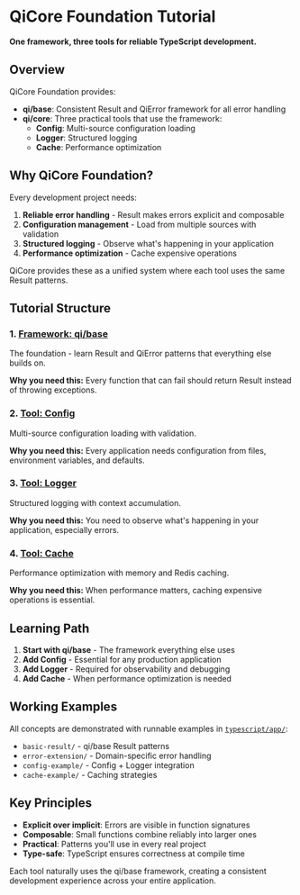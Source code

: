 # QiCore Foundation Tutorial

**One framework, three tools for reliable TypeScript development.**

## Overview

QiCore Foundation provides:
- **qi/base**: Consistent Result<T> and QiError framework for all error handling
- **qi/core**: Three practical tools that use the framework:
  - **Config**: Multi-source configuration loading
  - **Logger**: Structured logging  
  - **Cache**: Performance optimization

## Why QiCore Foundation?

Every development project needs:
1. **Reliable error handling** - Result<T> makes errors explicit and composable
2. **Configuration management** - Load from multiple sources with validation
3. **Structured logging** - Observe what's happening in your application
4. **Performance optimization** - Cache expensive operations

QiCore provides these as a unified system where each tool uses the same Result<T> patterns.

## Tutorial Structure

### 1. [Framework: qi/base](./qi-base.md)
The foundation - learn Result<T> and QiError patterns that everything else builds on.

**Why you need this:** Every function that can fail should return Result<T> instead of throwing exceptions.

### 2. [Tool: Config](./qi-core-config.md) 
Multi-source configuration loading with validation.

**Why you need this:** Every application needs configuration from files, environment variables, and defaults.

### 3. [Tool: Logger](./qi-core-logger.md)
Structured logging with context accumulation.

**Why you need this:** You need to observe what's happening in your application, especially errors.

### 4. [Tool: Cache](./qi-core-cache.md)
Performance optimization with memory and Redis caching.

**Why you need this:** When performance matters, caching expensive operations is essential.

## Learning Path

1. **Start with qi/base** - The framework everything else uses
2. **Add Config** - Essential for any production application  
3. **Add Logger** - Required for observability and debugging
4. **Add Cache** - When performance optimization is needed

## Working Examples

All concepts are demonstrated with runnable examples in [`typescript/app/`](../../app/):

- `basic-result/` - qi/base Result<T> patterns
- `error-extension/` - Domain-specific error handling
- `config-example/` - Config + Logger integration  
- `cache-example/` - Caching strategies

## Key Principles

- **Explicit over implicit**: Errors are visible in function signatures
- **Composable**: Small functions combine reliably into larger ones
- **Practical**: Patterns you'll use in every real project
- **Type-safe**: TypeScript ensures correctness at compile time

Each tool naturally uses the qi/base framework, creating a consistent development experience across your entire application.